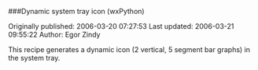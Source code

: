 ###Dynamic system tray icon (wxPython)

Originally published: 2006-03-20 07:27:53
Last updated: 2006-03-21 09:55:22
Author: Egor Zindy

This recipe generates a dynamic icon (2 vertical, 5 segment bar graphs) in the system tray.